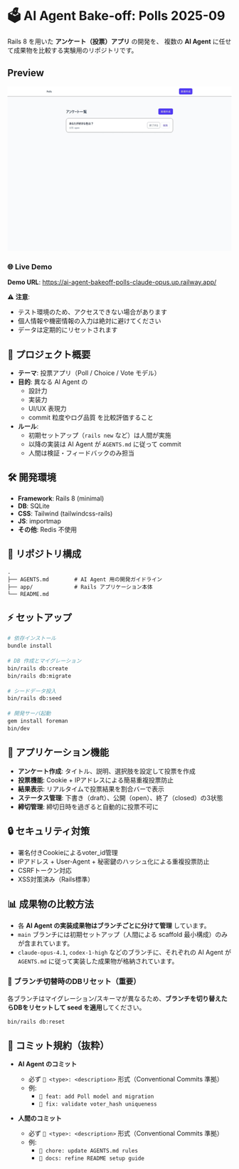 # 🗳️ AI Agent Bake-off: Polls 2025-09

Rails 8 を用いた **アンケート（投票）アプリ** の開発を、
複数の **AI Agent** に任せて成果物を比較する実験用のリポジトリです。

## Preview

![Preview](./docs/assets/screenshot.jpeg)

### 🌐 Live Demo

**Demo URL**: https://ai-agent-bakeoff-polls-claude-opus.up.railway.app/

⚠️ **注意**:
- テスト環境のため、アクセスできない場合があります
- 個人情報や機密情報の入力は絶対に避けてください
- データは定期的にリセットされます

## 🚀 プロジェクト概要

- **テーマ**: 投票アプリ（Poll / Choice / Vote モデル）
- **目的**: 異なる AI Agent の
  - 設計力
  - 実装力
  - UI/UX 表現力
  - commit 粒度やログ品質
  を比較評価すること
- **ルール**:
  - 初期セットアップ（`rails new` など）は人間が実施
  - 以降の実装は AI Agent が `AGENTS.md` に従って commit
  - 人間は検証・フィードバックのみ担当

## 🛠️ 開発環境

- **Framework**: Rails 8 (minimal)
- **DB**: SQLite
- **CSS**: Tailwind (tailwindcss-rails)
- **JS**: importmap
- **その他**: Redis 不使用

## 📂 リポジトリ構成

```
.
├── AGENTS.md        # AI Agent 用の開発ガイドライン
├── app/             # Rails アプリケーション本体
└── README.md
````

## ⚡ セットアップ

```bash
# 依存インストール
bundle install

# DB 作成とマイグレーション
bin/rails db:create
bin/rails db:migrate

# シードデータ投入
bin/rails db:seed

# 開発サーバ起動
gem install foreman
bin/dev
```

## 🎯 アプリケーション機能

- **アンケート作成**: タイトル、説明、選択肢を設定して投票を作成
- **投票機能**: Cookie + IPアドレスによる簡易重複投票防止
- **結果表示**: リアルタイムで投票結果を割合バーで表示
- **ステータス管理**: 下書き（draft）、公開（open）、終了（closed）の3状態
- **締切管理**: 締切日時を過ぎると自動的に投票不可に

## 🔒 セキュリティ対策

- 署名付きCookieによるvoter_id管理
- IPアドレス + User-Agent + 秘密鍵のハッシュ化による重複投票防止
- CSRFトークン対応
- XSS対策済み（Rails標準）

## 📊 成果物の比較方法

- 各 **AI Agent の実装成果物はブランチごとに分けて管理** しています。  
- `main` ブランチには初期セットアップ（人間による scaffold 最小構成）のみが含まれています。  
- `claude-opus-4.1`, `codex-1-high` などのブランチに、それぞれの AI Agent が `AGENTS.md` に従って実装した成果物が格納されています。  

### 🔀 ブランチ切替時のDBリセット（重要）

各ブランチはマイグレーション/スキーマが異なるため、**ブランチを切り替えたらDBをリセットして seed を適用**してください。

```bash
bin/rails db:reset
```

## 📑 コミット規約（抜粋）

- **AI Agent のコミット**  
  - 必ず `🤖 <type>: <description>` 形式（Conventional Commits 準拠）  
  - 例:  
    - `🤖 feat: add Poll model and migration`  
    - `🤖 fix: validate voter_hash uniqueness`  

- **人間のコミット**  
  - 必ず `🧑 <type>: <description>` 形式（Conventional Commits 準拠）  
  - 例:  
    - `🧑 chore: update AGENTS.md rules`  
    - `🧑 docs: refine README setup guide`  
